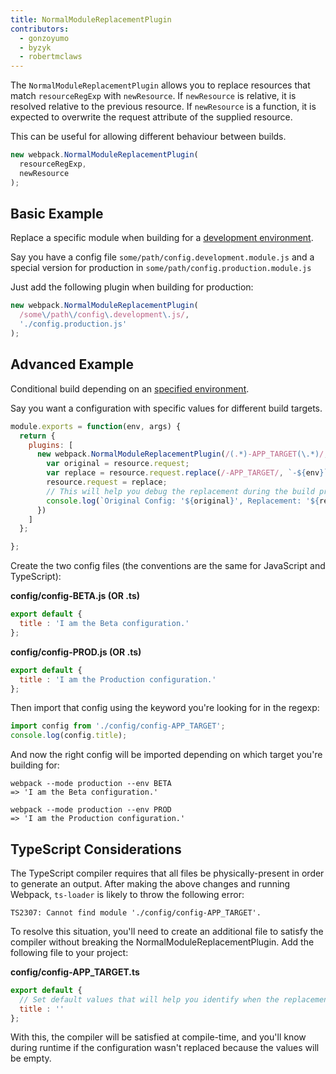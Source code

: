 ```yaml
---
title: NormalModuleReplacementPlugin
contributors:
  - gonzoyumo
  - byzyk
  - robertmclaws
---
```


The `NormalModuleReplacementPlugin` allows you to replace resources that match `resourceRegExp` with `newResource`. If `newResource` is relative, it is resolved relative to the previous resource. If `newResource` is a function, it is expected to overwrite the request attribute of the supplied resource.

This can be useful for allowing different behaviour between builds.

``` js
new webpack.NormalModuleReplacementPlugin(
  resourceRegExp,
  newResource
);
```


## Basic Example

Replace a specific module when building for a [development environment](/guides/production).

Say you have a config file `some/path/config.development.module.js` and a special version for production in `some/path/config.production.module.js`

Just add the following plugin when building for production:

``` javascript
new webpack.NormalModuleReplacementPlugin(
  /some\/path\/config\.development\.js/,
  './config.production.js'
);
```


## Advanced Example

Conditional build depending on an [specified environment](/configuration/configuration-types).

Say you want a configuration with specific values for different build targets.

``` javascript
module.exports = function(env, args) {
  return {
    plugins: [
      new webpack.NormalModuleReplacementPlugin(/(.*)-APP_TARGET(\.*)/, function(resource) {
        var original = resource.request;
        var replace = resource.request.replace(/-APP_TARGET/, `-${env}`);
        resource.request = replace;
        // This will help you debug the replacement during the build process.
        console.log(`Original Config: '${original}', Replacement: '${replace}'`);
      })
    ]
  };

};
```

Create the two config files (the conventions are the same for JavaScript and TypeScript):

__config/config-BETA.js (OR .ts)__ 

``` javascript
export default {
  title : 'I am the Beta configuration.'
};
```

__config/config-PROD.js (OR .ts)__

``` javascript
export default {
  title : 'I am the Production configuration.'
};
```

Then import that config using the keyword you're looking for in the regexp:

``` javascript
import config from './config/config-APP_TARGET';
console.log(config.title);
```

And now the right config will be imported depending on which target you're building for:

``` shell
webpack --mode production --env BETA
=> 'I am the Beta configuration.'

webpack --mode production --env PROD
=> 'I am the Production configuration.'
```


## TypeScript Considerations

The TypeScript compiler requires that all files be physically-present in order to generate an output. After making the above changes and running Webpack, `ts-loader` is likely to throw the following error:

``` shell
TS2307: Cannot find module './config/config-APP_TARGET'.
```

To resolve this situation, you'll need to create an additional file to satisfy the compiler without breaking the
NormalModuleReplacementPlugin. Add the following file to your project:

__config/config-APP_TARGET.ts__

``` javascript
export default {
  // Set default values that will help you identify when the replacement process doesn't work.
  title : ''
};
```

With this, the compiler will be satisfied at compile-time, and you'll know during runtime if the configuration wasn't 
replaced because the values will be empty.
